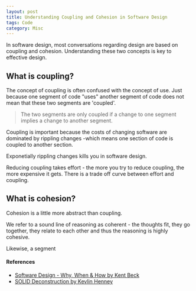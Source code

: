 ```yaml
---
layout: post
title: Understanding Coupling and Cohesion in Software Design
tags: Code 
category: Misc
---
```


In software design, most conversations regarding design are based on coupling and cohesion. Understanding these two concepts is key to effective design.

## What is coupling?

The concept of coupling is often confused with the concept of use. Just because one segment of code "uses" another segment of code does not mean that these two segments are 'coupled'.

> The two segments are only coupled if a change to one segment implies a change to another segment. 

Coupling is important because the costs of changing software are dominated by rippling changes -which means one section of code is coupled to another section.

Exponetially rippling changes kills you in software design. 

Reducing coupling takes effort - the more you try to reduce coupling, the more expensive it gets. There is a trade off curve between effort and coupling.

## What is cohesion?

Cohesion is a little more abstract than coupling. 

We refer to a sound line of reasoning as coherent - the thoughts fit, they go together, they relate to each other and thus the reasoning is highly cohesive.

Likewise, a segment 


#### References

- [Software Design - Why, When & How by Kent Beck](http://blog.markpearl.co.za/Software-Design-Why-When-How)  
- [SOLID Deconstruction by Kevlin Henney](http://blog.markpearl.co.za/SOLID-Deconstruction)  
